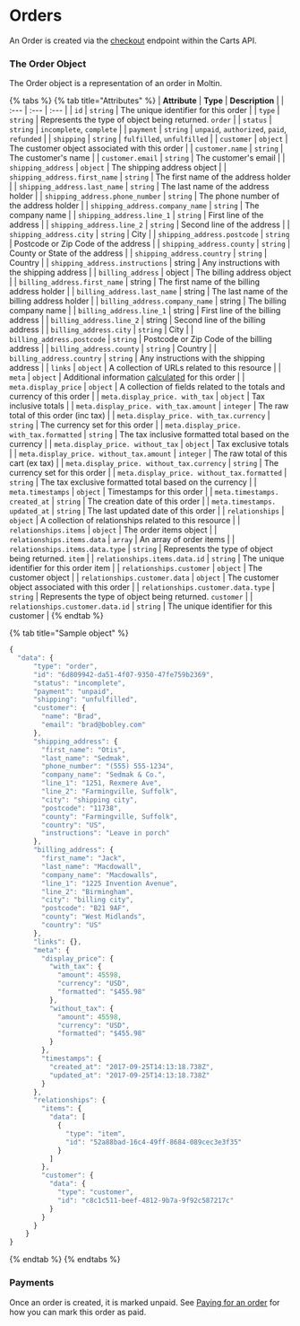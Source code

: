 # Orders

An Order is created via the [checkout](../../carts-and-checkout/checkout.md) endpoint within the Carts API.

### The Order Object <a id="the-order-object"></a>

The Order object is a representation of an order in Moltin.

{% tabs %}
{% tab title="Attributes" %}
| **Attribute** | **Type** | **Description** |
| :--- | :--- | :--- |
| `id` | `string` | The unique identifier for this order |
| `type` | `string` | Represents the type of object being returned. `order` |
| `status` | `string` | `incomplete`, `complete` |
| `payment` | `string` | `unpaid`, `authorized`, `paid`, `refunded` |
| `shipping` | `string` | `fulfilled`, `unfulfilled` |
| `customer` | `object` | The customer object associated with this order |
| `customer.name` | `string` | The customer's name |
| `customer.email` | `string` | The customer's email |
| `shipping_address` | `object` | The shipping address object |
| `shipping_address.first_name` | `string` | The first name of the address holder |
| `shipping_address.last_name` | `string` | The last name of the address holder |
| `shipping_address.phone_number` | `string` | The phone number of the address holder |
| `shipping_address.company_name` | `string` | The company name |
| `shipping_address.line_1` | `string` | First line of the address |
| `shipping_address.line_2` | `string` | Second line of the address |
| `shipping_address.city` | `string` | City |
| `shipping_address.postcode` | `string` | Postcode or Zip Code of the address |
| `shipping_address.county` | `string` | County or State of the address |
| `shipping_address.country` | `string` | Country |
| `shipping_address.instructions` | string | Any instructions with the shipping address |
| `billing_address` | object | The billing address object |
| `billing_address.first_name` | string | The first name of the billing address holder |
| `billing_address.last_name` | string | The last name of the billing address holder |
| `billing_address.company_name` | string | The billing company name |
| `billing_address.line_1` | string | First line of the billing address |
| `billing_address.line_2` | string | Second line of the billing address |
| `billing_address.city` | `string` | City |
| `billing_address.postcode` | `string` | Postcode or Zip Code of the billing address |
| `billing_address.county` | `string` | Country |
| `billing_address.country` | `string` | Any instructions with the shipping address |
| `links` | `object` | A collection of URLs related to this resource |
| `meta` | `object` | Additional information [calculated](../../advanced/settings/#calculation-method) for this order |
| `meta.display_price` | `object` | A collection of fields related to the totals and currency of this order |
| `meta.display_price. with_tax` | `object` | Tax inclusive totals |
| `meta.display_price. with_tax.amount` | `integer` | The raw total of this order \(inc tax\) |
| `meta.display_price. with_tax.currency` | `string` | The currency set for this order |
| `meta.display_price. with_tax.formatted` | `string` | The tax inclusive formatted total based on the currency |
| `meta.display_price. without_tax` | `object` | Tax exclusive totals |
| `meta.display_price. without_tax.amount` | `integer` | The raw total of this cart \(ex tax\) |
| `meta.display_price. without_tax.currency` | `string` | The currency set for this order |
| `meta.display_price. without_tax.formatted` | `string` | The tax exclusive formatted total based on the currency |
| `meta.timestamps` | `object` | Timestamps for this order |
| `meta.timestamps. created_at` | `string` | The creation date of this order |
| `meta.timestamps. updated_at` | `string` | The last updated date of this order |
| `relationships` | `object` | A collection of relationships related to this resource |
| `relationships.items` | `object` | The order items object |
| `relationships.items.data` | `array` | An array of order items |
| `relationships.items.data.type` | `string` | Represents the type of object being returned. `item` |
| `relationships.items.data.id` | `string` | The unique identifier for this order item |
| `relationships.customer` | `object` | The customer object |
| `relationships.customer.data` | `object` | The customer object associated with this order |
| `relationships.customer.data.type` | `string` | Represents the type of object being returned. `customer` |
| `relationships.customer.data.id` | `string` | The unique identifier for this customer |
{% endtab %}

{% tab title="Sample object" %}
```javascript
{
  "data": {
      "type": "order",
      "id": "6d809942-da51-4f07-9350-47fe759b2369",
      "status": "incomplete",
      "payment": "unpaid",
      "shipping": "unfulfilled",
      "customer": {
        "name": "Brad",
        "email": "brad@bobley.com"
      },
      "shipping_address": {
        "first_name": "Otis",
        "last_name": "Sedmak",
        "phone_number": "(555) 555-1234",
        "company_name": "Sedmak & Co.",
        "line_1": "1251, Rexmere Ave",
        "line_2": "Farmingville, Suffolk",
        "city": "shipping city",
        "postcode": "11738",
        "county": "Farmingville, Suffolk",
        "country": "US",
        "instructions": "Leave in porch"
      },
      "billing_address": {
        "first_name": "Jack",
        "last_name": "Macdowall",
        "company_name": "Macdowalls",
        "line_1": "1225 Invention Avenue",
        "line_2": "Birmingham",
        "city": "billing city",
        "postcode": "B21 9AF",
        "county": "West Midlands",
        "country": "US"
      },
      "links": {},
      "meta": {
        "display_price": {
          "with_tax": {
            "amount": 45598,
            "currency": "USD",
            "formatted": "$455.98"
          },
          "without_tax": {
            "amount": 45598,
            "currency": "USD",
            "formatted": "$455.98"
          }
        },
        "timestamps": {
          "created_at": "2017-09-25T14:13:18.738Z",
          "updated_at": "2017-09-25T14:13:18.738Z"
        }
      },
      "relationships": {
        "items": {
          "data": [
            {
              "type": "item",
              "id": "52a88bad-16c4-49ff-8684-089cec3e3f35"
            }
          ]
        },
        "customer": {
          "data": {
            "type": "customer",
            "id": "c8c1c511-beef-4812-9b7a-9f92c587217c"
          }
        }
      }
    }
}
```
{% endtab %}
{% endtabs %}

### Payments

Once an order is created, it is marked unpaid. See [Paying for an order](../../payments/paying-for-an-order/) for how you can mark this order as paid.

